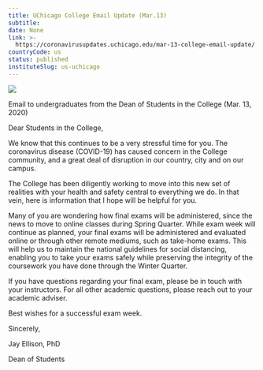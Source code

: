 ```yaml
---
title: UChicago College Email Update (Mar.13)
subtitle: 
date: None
link: >-
  https://coronavirusupdates.uchicago.edu/mar-13-college-email-update/
countryCode: us
status: published
instituteSlug: us-uchicago
---
```

![](https://voices.uchicago.edu/coronavirusupdates/files/2019/04/Corona_updates_fullres.jpg)

Email to undergraduates from the Dean of Students in the College (Mar. 13, 2020)

Dear Students in the College,

We know that this continues to be a very stressful time for you. The coronavirus disease (COVID-19) has caused concern in the College community, and a great deal of disruption in our country, city and on our campus.

The College has been diligently working to move into this new set of realities with your health and safety central to everything we do. In that vein, here is information that I hope will be helpful for you.

Many of you are wondering how final exams will be administered, since the news to move to online classes during Spring Quarter. While exam week will continue as planned, your final exams will be administered and evaluated online or through other remote mediums, such as take-home exams. This will help us to maintain the national guidelines for social distancing, enabling you to take your exams safely while preserving the integrity of the coursework you have done through the Winter Quarter.

If you have questions regarding your final exam, please be in touch with your instructors. For all other academic questions, please reach out to your academic adviser.

Best wishes for a successful exam week.

Sincerely,

Jay Ellison, PhD

Dean of Students